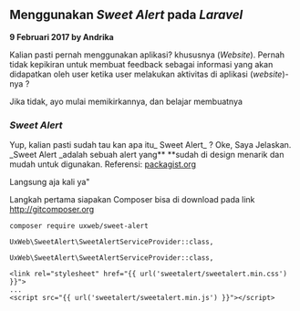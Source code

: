 ## Menggunakan _Sweet Alert_ pada _Laravel_

**9 Februari 2017 by Andrika**

Kalian pasti pernah menggunakan aplikasi? khususnya \(_Website_\). Pernah tidak kepikiran untuk membuat feedback sebagai informasi yang akan didapatkan oleh user ketika user melakukan aktivitas di aplikasi \(_website_\)-nya ?

Jika tidak, ayo mulai memikirkannya, dan belajar membuatnya

### _Sweet Alert_

Yup, kalian pasti sudah tau kan apa itu_ Sweet Alert_ ? Oke, Saya Jelaskan. \_Sweet  Alert \_adalah sebuah alert yang** **sudah di design menarik dan mudah untuk digunakan. Referensi: [packagist.org](https://packagist.org/packages/uxweb/sweet-alert) 

Langsung aja kali ya"

Langkah pertama siapakan Composer bisa di download pada link [ http://gitcomposer.org ](https://getcomposer.org)

```
composer require uxweb/sweet-alert
```



```
UxWeb\SweetAlert\SweetAlertServiceProvider::class,
```



```
UxWeb\SweetAlert\SweetAlertServiceProvider::class,
```



```
<link rel="stylesheet" href="{{ url('sweetalert/sweetalert.min.css') }}">
...
<script src="{{ url('sweetalert/sweetalert.min.js') }}"></script>
```



